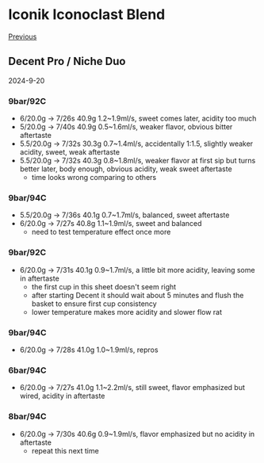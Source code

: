 # Iconik Iconoclast Blend

[Previous](../../Breville-Niche/2024-8/Iconik-Iconoclast-Blend.md)

## Decent Pro / Niche Duo

2024-9-20

### 9bar/92C

- 6/20.0g -> 7/26s 40.9g 1.2~1.9ml/s, sweet comes later, acidity too much
- 5/20.0g -> 7/40s 40.9g 0.5~1.6ml/s, weaker flavor, obvious bitter aftertaste
- 5.5/20.0g -> 7/32s 30.3g 0.7~1.4ml/s, accidentally 1:1.5, slightly weaker acidity, sweet, weak aftertaste
- 5.5/20.0g -> 7/32s 40.3g 0.8~1.8ml/s, weaker flavor at first sip but turns better later, body enough, obvious acidity, weak sweet aftertaste
  - time looks wrong comparing to others

### 9bar/94C

- 5.5/20.0g -> 7/36s 40.1g 0.7~1.7ml/s, balanced, sweet aftertaste
- 6/20.0g -> 7/27s 40.8g 1.1~1.9ml/s, sweet and balanced
  - need to test temperature effect once more

### 9bar/92C

- 6/20.0g -> 7/31s 40.1g 0.9~1.7ml/s, a little bit more acidity, leaving some in aftertaste
  - the first cup in this sheet doesn't seem right
  - after starting Decent it should wait about 5 minutes and flush the basket to ensure first cup consistency
  - lower temperature makes more acidity and slower flow rat

### 9bar/94C

- 6/20.0g -> 7/28s 41.0g 1.0~1.9ml/s, repros

### 6bar/94C

- 6/20.0g -> 7/27s 41.0g 1.1~2.2ml/s, still sweet, flavor emphasized but wired, acidity in aftertaste

### 8bar/94C

- 6/20.0g -> 7/30s 40.6g 0.9~1.9ml/s, flavor emphasized but no acidity in aftertaste
  - repeat this next time

